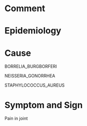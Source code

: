 # Comment

# Epidemiology

# Cause

BORRELIA_BURGBORFERI

NEISSERIA_GONORRHEA

STAPHYLOCOCCUS_AUREUS

# Symptom and Sign

Pain in joint
